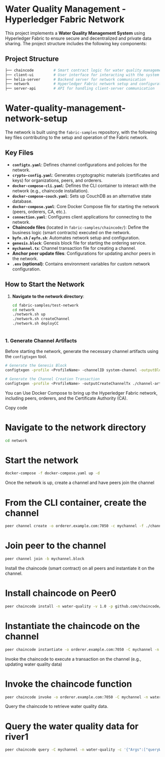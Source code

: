 # Water Quality Management - Hyperledger Fabric Network

This project implements a **Water Quality Management System** using Hyperledger Fabric to ensure secure and decentralized and private data sharing. The project structure includes the following key components:

## Project Structure

```bash
├── chaincode         # Smart contract logic for water quality management
├── client-ui         # User interface for interacting with the system
├── helia-server      # Backend server for network communication
├── network           # Hyperledger Fabric network setup and configuration
├── server-api        # API for handling client-server communication
```

# Water-quality-management-network-setup

 The network is built using the `fabric-samples` repository, with the following key files contributing to the setup and operation of the Fabric network.

## Key Files

- **`configtx.yaml`**: Defines channel configurations and policies for the network.
- **`crypto-config.yaml`**: Generates cryptographic materials (certificates and keys) for organizations, peers, and orderers.
- **`docker-compose-cli.yaml`**: Defines the CLI container to interact with the network (e.g., chaincode installation).
- **`docker-compose-couch.yaml`**: Sets up CouchDB as an alternative state database.
- **`docker-compose.yaml`**: Core Docker Compose file for starting the network (peers, orderers, CA, etc.).
- **`connection.yaml`**: Configures client applications for connecting to the network.
- **Chaincode files** (located in `fabric-samples/chaincode/`): Define the business logic (smart contracts) executed on the network.
- **`byfn.sh` / `eyfn.sh`**: Automates network setup and configuration.
- **`genesis.block`**: Genesis block file for starting the ordering service.
- **`mychannel.tx`**: Channel transaction file for creating a channel.
- **Anchor peer update files**: Configurations for updating anchor peers in the network.
- **`.env` (optional)**: Contains environment variables for custom network configuration.

## How to Start the Network

1. **Navigate to the network directory**:
   ```bash
   cd fabric-samples/test-network
   cd network
   ./network.sh up
   ./network.sh createChannel
   ./network.sh deployCC
 
### 1. Generate Channel Artifacts
Before starting the network, generate the necessary channel artifacts using the `configtxgen` tool.

```bash
# Generate the Genesis Block
configtxgen -profile <ProfileName> -channelID system-channel -outputBlock ./channel-artifacts/genesis.block

# Generate the Channel Creation Transaction
configtxgen -profile <ProfileName> -outputCreateChannelTx ./channel-artifacts/mychannel.tx -channelID mychannel
```
You can Use Docker Compose to bring up the Hyperledger Fabric network, including peers, orderers, and the Certificate Authority (CA).

Copy code
# Navigate to the network directory

```bash
cd network
```

# Start the network

```bash
docker-compose -f docker-compose.yaml up -d
```
Once the network is up, create a channel and have peers join the channel
# From the CLI container, create the channel

```bash
peer channel create -o orderer.example.com:7050 -c mychannel -f ./channel-artifacts/mychannel.tx
```
# Join peer to the channel

```bash
peer channel join -b mychannel.block
```
Install the chaincode (smart contract) on all peers and instantiate it on the channel.
# Install chaincode on Peer0

```bash
peer chaincode install -n water-quality -v 1.0 -p github.com/chaincode/water_quality
```
# Instantiate the chaincode on the channel

```bash
peer chaincode instantiate -o orderer.example.com:7050 -C mychannel -n water-quality -v 1.0 -c '{"Args":["init"]}'
```
Invoke the chaincode to execute a transaction on the channel (e.g., updating water quality data)
# Invoke the chaincode function

```bash
peer chaincode invoke -o orderer.example.com:7050 -C mychannel -n water-quality -c '{"Args":["updateWaterQuality","river1","75"]}'
```
Query the chaincode to retrieve water quality data.
# Query the water quality data for river1

```bash
peer chaincode query -C mychannel -n water-quality -c '{"Args":["queryWaterQuality","river1"]}'
```





